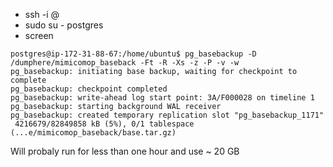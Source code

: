 - ssh -i <secretkey> <secretuser>@<secrethost>
- sudo su - postgres
- screen

```
postgres@ip-172-31-88-67:/home/ubuntu$ pg_basebackup -D /dumphere/mimicomop_baseback -Ft -R -Xs -z -P -v -w
pg_basebackup: initiating base backup, waiting for checkpoint to complete
pg_basebackup: checkpoint completed
pg_basebackup: write-ahead log start point: 3A/F000028 on timeline 1
pg_basebackup: starting background WAL receiver
pg_basebackup: created temporary replication slot "pg_basebackup_1171"
 4216679/82849858 kB (5%), 0/1 tablespace (...e/mimicomop_baseback/base.tar.gz)
```
Will probaly run for less than one hour and use ~ 20 GB
